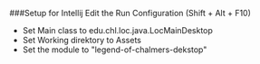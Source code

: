 ###Setup for Intellij
Edit the Run Configuration (Shift + Alt + F10)
- Set Main class to edu.chl.loc.java.LocMainDesktop
- Set Working direktory to Assets
- Set the module to "legend-of-chalmers-dekstop"
